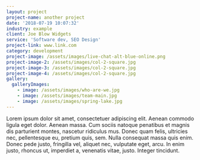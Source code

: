 ```yaml
---
layout: project
project-name: another project
date: '2018-07-19 10:07:32'
industry: example
client: Joe Blow Widgets
service: 'Software dev, SEO Design'
project-link: www.link.com
category: development
project-image: /assets/images/live-chat-alt-blue-online.png
project-image-2: /assets/images/col-2-square.jpg
project-image-3: /assets/images/col-2-square.jpg
project-image-4: /assets/images/col-2-square.jpg
gallery:
  galleryImages:
    - image: /assets/images/who-are-we.jpg
    - image: /assets/images/team-main.jpg
    - image: /assets/images/spring-lake.jpg
---
```

Lorem ipsum dolor sit amet, consectetuer adipiscing elit. Aenean commodo ligula eget dolor. Aenean massa. Cum sociis natoque penatibus et magnis dis parturient montes, nascetur ridiculus mus. Donec quam felis, ultricies nec, pellentesque eu, pretium quis, sem. 
Nulla consequat massa quis enim. Donec pede justo, fringilla vel, aliquet nec, vulputate eget, arcu. In enim justo, rhoncus ut, imperdiet a, venenatis vitae, justo. Integer tincidunt.

